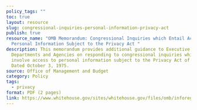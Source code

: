 ```yaml
---
policy_tags: ""
toc: true
layout: resource
slug: congressional-inquiries-personal-information-privacy-act
publish: true
resource_name: "OMB Memorandum: Congressional Inquiries which Entail Access to
  Personal Information Subject to the Privacy Act "
description: This memorandum provides additional guidance to Executive
  Departments and Agencies on responding to congressional inquiries which
  involve access to personal information subject to the Privacy Act of 1974.
  Dated October 3, 1975.
source: Office of Management and Budget
category: Policy
tags:
  - privacy
format: PDF (2 pages)
link: https://www.whitehouse.gov/sites/whitehouse.gov/files/omb/inforeg/inforeg/lynn1975.pdf
---
```

